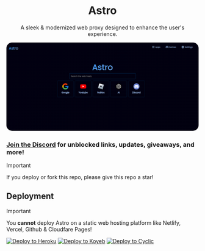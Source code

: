 <div align="center">
    <h1>Astro</h1>
    <p>A sleek & modernized web proxy designed to enhance the user's experience. </p>
</div>
<div style="margin-top: 6px;">
    <img src="screen.png" style="border-radius:15px;">
</div>

### [Join the Discord](https://discord.gg/goshadow) for unblocked links, updates, giveaways, and more!

> [!IMPORTANT]
> If you deploy or fork this repo, please give this repo a star!

## Deployment

> [!IMPORTANT]
> You **cannot** deploy Astro on a static web hosting platform like Netlify, Vercel, Github & Cloudfare Pages!

<a target="_blank" href="https://heroku.com/deploy/?template=https://github.com/ShadowDevLabs/Astro"><img alt="Deploy to Heroku" src="https://binbashbanana.github.io/deploy-buttons/buttons/remade/heroku.svg"></a>
<a target="_blank" href="https://app.koyeb.com/deploy?type=git&repository=github.com/ShadowDevLabs/Astro"><img alt="Deploy to Koyeb" src="https://binbashbanana.github.io/deploy-buttons/buttons/remade/koyeb.svg"></a>
<a target="_blank" href="https://app.cyclic.sh/api/app/deploy/ShadowDevLabs/Astro"><img alt="Deploy to Cyclic" src="https://binbashbanana.github.io/deploy-buttons/buttons/remade/cyclic.svg"></a>
